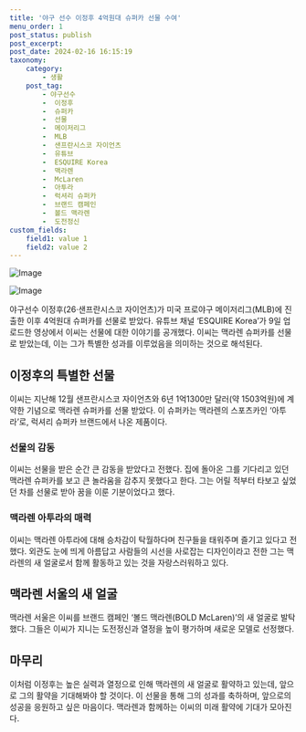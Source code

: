 ```yaml
---
title: '야구 선수 이정후 4억원대 슈퍼카 선물 수여'
menu_order: 1
post_status: publish
post_excerpt: 
post_date: 2024-02-16 16:15:19
taxonomy:
    category:
        - 생활
    post_tag:
        - 야구선수
        -  이정후
        -  슈퍼카
        -  선물
        -  메이저리그
        -  MLB
        -  샌프란시스코 자이언츠
        -  유튜브
        -  ESQUIRE Korea
        -  맥라렌
        -  McLaren
        -  아투라
        -  럭셔리 슈퍼카
        -  브랜드 캠페인
        -  볼드 맥라렌
        -  도전정신
custom_fields:
    field1: value 1
    field2: value 2
---
```


![Image](https://imgnews.pstatic.net/image/009/2024/02/10/0005257076_001_20240210214301007.jpg?type=w647)

![Image](https://imgnews.pstatic.net/image/009/2024/02/10/0005257076_002_20240210214301056.jpg?type=w647)

야구선수 이정후(26·샌프란시스코 자이언츠)가 미국 프로야구 메이저리그(MLB)에 진출한 이후 4억원대 슈퍼카를 선물로 받았다. 유튜브 채널 ‘ESQUIRE Korea’가 9일 업로드한 영상에서 이씨는 선물에 대한 이야기를 공개했다. 이씨는 맥라렌 슈퍼카를 선물로 받았는데, 이는 그가 특별한 성과를 이루었음을 의미하는 것으로 해석된다.
## 이정후의 특별한 선물
이씨는 지난해 12월 샌프란시스코 자이언츠와 6년 1억1300만 달러(약 1503억원)에 계약한 기념으로 맥라렌 슈퍼카를 선물 받았다. 이 슈퍼카는 맥라렌의 스포츠카인 ‘아투라’로, 럭셔리 슈퍼카 브랜드에서 나온 제품이다. 
### 선물의 감동
이씨는 선물을 받은 순간 큰 감동을 받았다고 전했다. 집에 돌아온 그를 기다리고 있던 맥라렌 슈퍼카를 보고 큰 놀라움을 감추지 못했다고 한다. 그는 어릴 적부터 타보고 싶었던 차를 선물로 받아 꿈을 이룬 기분이었다고 했다. 
### 맥라렌 아투라의 매력
이씨는 맥라렌 아투라에 대해 승차감이 탁월하다며 친구들을 태워주며 즐기고 있다고 전했다. 외관도 눈에 띄게 아름답고 사람들의 시선을 사로잡는 디자인이라고 전한 그는 맥라렌의 새 얼굴로서 함께 활동하고 있는 것을 자랑스러워하고 있다.
## 맥라렌 서울의 새 얼굴
맥라렌 서울은 이씨를 브랜드 캠페인 ‘볼드 맥라렌(BOLD McLaren)’의 새 얼굴로 발탁했다. 그들은 이씨가 지니는 도전정신과 열정을 높이 평가하며 새로운 모델로 선정했다.
## 마무리
이처럼 이정후는 높은 실력과 열정으로 인해 맥라렌의 새 얼굴로 활약하고 있는데, 앞으로 그의 활약을 기대해봐야 할 것이다. 이 선물을 통해 그의 성과를 축하하며, 앞으로의 성공을 응원하고 싶은 마음이다. 맥라렌과 함께하는 이씨의 미래 활약에 기대가 모아진다.
